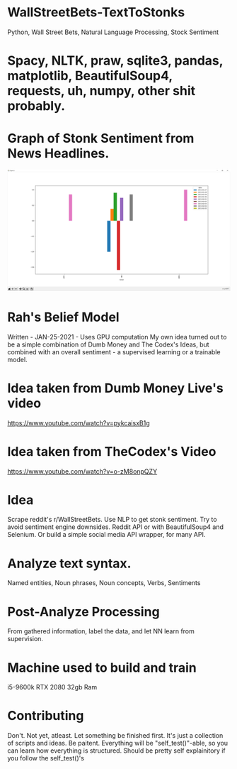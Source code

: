 # WallStreetBets-TextToStonks
Python, Wall Street Bets, Natural Language Processing, Stock Sentiment

# Spacy, NLTK, praw, sqlite3, pandas, matplotlib, BeautifulSoup4, requests, uh, numpy, other shit probably.

# Graph of Stonk Sentiment from News Headlines.
![alt text](https://github.com/SaxonRah/WallStreetBets-TextToStonks/blob/main/readme_resource/Backchecking_Figure.png?raw=true)

# Rah's Belief Model
Written - JAN-25-2021 - Uses GPU computation
My own idea turned out to be a simple combination of Dumb Money and The Codex's Ideas, but combined with an overall sentiment - a supervised learning or a trainable model.

# Idea taken from Dumb Money Live's video
https://www.youtube.com/watch?v=pykcaisxB1g
# Idea taken from TheCodex's Video
https://www.youtube.com/watch?v=o-zM8onpQZY

# Idea
Scrape reddit's r/WallStreetBets. Use NLP to get stonk sentiment. Try to avoid sentiment engine downsides.
Reddit API or with BeautifulSoup4 and Selenium. Or build a simple social media API wrapper, for many API.

# Analyze text syntax.
Named entities, Noun phrases, Noun concepts, Verbs, Sentiments

# Post-Analyze Processing
From gathered information, label the data, and let NN learn from supervision.

# Machine used to build and train
i5-9600k
RTX 2080
32gb Ram

# Contributing
Don't. Not yet, atleast. Let something be finished first. It's just a collection of scripts and ideas. Be paitent.
Everything will be "self_test()"-able, so you can learn how everything is structured. Should be pretty self explainitory if you follow the self_test()'s
